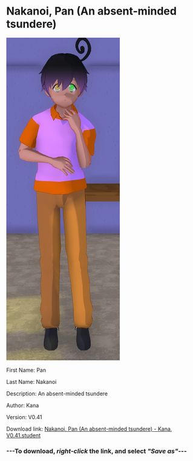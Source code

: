 # Nakanoi, Pan (An absent-minded tsundere)

<img src = "https://raw.githubusercontent.com/Arbiter1223/Daigaku-Gurashi-Custom-Students/master/Students/Files/Nakanoi%2C%20Pan%20(An%20absent-minded%20tsundere).png">

First Name: Pan

Last Name: Nakanoi

Description: An absent-minded tsundere

Author: Kana

Version: V0.41

Download link: <a href="https://raw.githubusercontent.com/Arbiter1223/Daigaku-Gurashi-Custom-Students/master/Students/Files/Nakanoi%2C%20Pan%20(An%20absent-minded%20tsundere)%20-%20Kana%2C%20V0.41.student">Nakanoi, Pan (An absent-minded tsundere) - Kana, V0.41.student</a>

### ---**To download, _right-click_ the link, and select _"Save as"_**---
